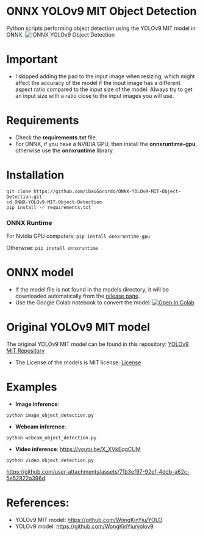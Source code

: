 # ONNX YOLOv9 MIT Object Detection
 Python scripts performing object detection using the YOLOv9 MIT model in ONNX.
![!ONNX YOLOv9 Object Detection](https://github.com/user-attachments/assets/a4237b6e-53f1-4c51-be3a-bd8369c1991c)

# Important
- I skipped adding the pad to the input image when resizing, which might affect the accuracy of the model if the input image has a different aspect ratio compared to the input size of the model. Always try to get an input size with a ratio close to the input images you will use.

# Requirements

 * Check the **requirements.txt** file.
 * For ONNX, if you have a NVIDIA GPU, then install the **onnxruntime-gpu**, otherwise use the **onnxruntime** library.

# Installation
```
git clone https://github.com/ibaiGorordo/ONNX-YOLOv9-MIT-Object-Detection.git
cd ONNX-YOLOv9-MIT-Object-Detection
pip install -r requirements.txt
```
### ONNX Runtime
For Nvidia GPU computers:
`pip install onnxruntime-gpu`

Otherwise:
`pip install onnxruntime`

# ONNX model
- If the model file is not found in the models directory, it will be downloaded automatically from the [release page](https://github.com/ibaiGorordo/ONNX-YOLOv9-MIT-ObjectDetection/releases/tag/0.1.0).
- Use the Google Colab notebook to convert the model: [![Open In Colab](https://colab.research.google.com/assets/colab-badge.svg)](https://colab.research.google.com/drive/1KPFC-BLL7i7kQJFYq-1JACFiTzPYyOsC?usp=sharing)

# Original YOLOv9 MIT model
The original YOLOv9 MIT model can be found in this repository: [YOLOv9 MIT Repository](https://github.com/WongKinYiu/YOLO)
- The License of the models is MIT license: [License](https://github.com/WongKinYiu/YOLO/blob/main/LICENSE)

# Examples

 * **Image inference**:
 ```
 python image_object_detection.py
 ```

 * **Webcam inference**:
 ```
 python webcam_object_detection.py
 ```

 * **Video inference**: https://youtu.be/X_XVkEqgCUM
 ```
 python video_object_detection.py
 ```

https://github.com/user-attachments/assets/71b3ef97-92ef-4ddb-a62c-5e52922a396d

# References:
* YOLOv9 MIT model: https://github.com/WongKinYiu/YOLO
* YOLOv9 model: https://github.com/WongKinYiu/yolov9
